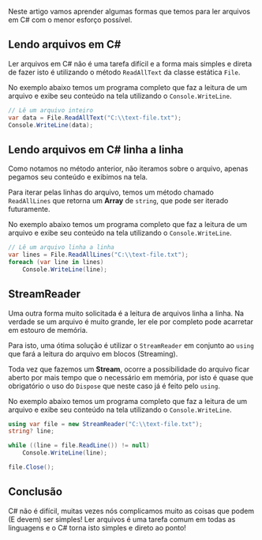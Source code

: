 Neste artigo vamos aprender algumas formas que temos para ler arquivos em C# com o menor esforço possível.

## Lendo arquivos em C#
Ler arquivos em C# não é uma tarefa difícil e a forma mais simples e direta de fazer isto é utilizando o método `ReadAllText` da classe estática `File`.

No exemplo abaixo temos um programa completo que faz a leitura de um arquivo e exibe seu conteúdo na tela utilizando o `Console.WriteLine`.


```csharp
// Lê um arquivo inteiro
var data = File.ReadAllText("C:\\text-file.txt");  
Console.WriteLine(data);
```

## Lendo arquivos em C# linha a linha
Como notamos no método anterior, não iteramos sobre o arquivo, apenas pegamos seu conteúdo e exibimos na tela.

Para iterar pelas linhas do arquivo, temos um método chamado `ReadAllLines` que retorna um **Array** de `string`, que pode ser iterado futuramente.

No exemplo abaixo temos um programa completo que faz a leitura de um arquivo e exibe seu conteúdo na tela utilizando o `Console.WriteLine`.

```csharp
// Lê um arquivo linha a linha
var lines = File.ReadAllLines("C:\\text-file.txt");
foreach (var line in lines)
    Console.WriteLine(line);
```

## StreamReader
Uma outra forma muito solicitada é a leitura de arquivos linha a linha. Na verdade se um arquivo é muito grande, ler ele por completo pode acarretar em estouro de memória.

Para isto, uma ótima solução é utilizar o `StreamReader` em conjunto ao `using` que fará a leitura do arquivo em blocos (Streaming).

Toda vez que fazemos um **Stream**, ocorre a possibilidade do arquivo ficar aberto por mais tempo que o necessário em memória, por isto é quase que obrigatório o uso do `Dispose` que neste caso já é feito pelo `using`.

No exemplo abaixo temos um programa completo que faz a leitura de um arquivo e exibe seu conteúdo na tela utilizando o `Console.WriteLine`.

```csharp
using var file = new StreamReader("C:\\text-file.txt");
string? line;

while ((line = file.ReadLine()) != null)
    Console.WriteLine(line);

file.Close();
```

## Conclusão
C# não é difícil, muitas vezes nós complicamos muito as coisas que podem (E devem) ser simples! Ler arquivos é uma tarefa comum em todas as linguagens e o C# torna isto simples e direto ao ponto!
